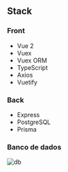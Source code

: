 ## Stack

### Front

- Vue 2
- Vuex
- Vuex ORM
- TypeScript
- Axios
- Vuetify


### Back

- Express
- PostgreSQL
- Prisma

### Banco de dados

![db](https://i.imgur.com/M28DcUE.png)
